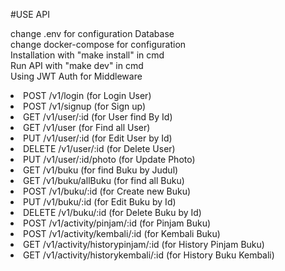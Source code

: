 #USE API

change .env for configuration Database
<br>
change docker-compose for configuration
<br>
Installation with "make install" in cmd
<br>
Run API with "make dev" in cmd
<br>
Using JWT Auth for Middleware
<br>
<li>POST /v1/login (for Login User)
<li>POST /v1/signup (for Sign up)
<li>GET /v1/user/:id (for User find By Id)
<li>GET /v1/user (for Find all User)
<li>PUT /v1/user/:id (for Edit User by Id)
<li>DELETE /v1/user/:id (for Delete User)
<li>PUT /v1/user/:id/photo (for Update Photo)
<li>GET /v1/buku (for find Buku by Judul)
<li>GET /v1/buku/allBuku (for find all Buku)
<li>POST /v1/buku/:id (for Create new Buku)
<li>PUT /v1/buku/:id (for Edit Buku by Id)
<li>DELETE /v1/buku/:id (for Delete Buku by Id)
<li>POST /v1/activity/pinjam/:id (for Pinjam Buku)
<li>POST /v1/activity/kembali/:id (for Kembali Buku)
<li>GET /v1/activity/historypinjam/:id (for History Pinjam Buku)
<li>GET /v1/activity/historykembali/:id (for History Buku Kembali)